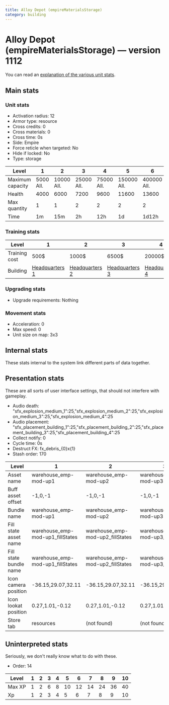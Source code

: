 ```yaml
---
title: Alloy Depot (empireMaterialsStorage)
category: building
---
```


# Alloy Depot (empireMaterialsStorage) — version 1112

You can read an [explanation  of the various unit stats](unitexplained.md).

## Main stats

### Unit stats

  * Activation radius: 12
  * Armor type: resource
  * Cross credits: 0
  * Cross materials: 0
  * Cross time: 0s
  * Side: Empire
  * Force reticle when targeted: No
  * Hide if locked: No
  * Type: storage

|Level           |1         |2          |3          |4          |5           |6           |7           |8           |9            |10           |
|----------------|----------|-----------|-----------|-----------|------------|------------|------------|------------|-------------|-------------|
|Maximum capacity|5000  All.|10000  All.|25000  All.|75000  All.|150000  All.|400000  All.|500000  All.|700000  All.|1000000  All.|1500000  All.|
|Health          |4000      |6000       |7200       |9600       |11600       |13600       |15600       |17600       |19600        |21600        |
|Max quantity    |1         |1          |2          |2          |2           |2           |2           |3           |4            |4            |
|Time            |1m        |15m        |2h         |12h        |1d          |1d12h       |2d          |3d          |6d           |1w3d         |


### Training stats

|Level        |1                              |2                              |3                              |4                              |5                              |6                              |7                              |8                              |9                              |10                              |
|-------------|-------------------------------|-------------------------------|-------------------------------|-------------------------------|-------------------------------|-------------------------------|-------------------------------|-------------------------------|-------------------------------|--------------------------------|
|Training cost|500$                           |1000$                          |6500$                          |20000$                         |40000$                         |115000$                        |230000$                        |500000$                        |1500000$                       |2500000$                        |
|Building     |[Headquarters 1](empireHQ.html)|[Headquarters 2](empireHQ.html)|[Headquarters 3](empireHQ.html)|[Headquarters 4](empireHQ.html)|[Headquarters 5](empireHQ.html)|[Headquarters 6](empireHQ.html)|[Headquarters 7](empireHQ.html)|[Headquarters 8](empireHQ.html)|[Headquarters 9](empireHQ.html)|[Headquarters 10](empireHQ.html)|


### Upgrading stats

  * Upgrade requirements: Nothing

### Movement stats

  * Acceleration: 0
  * Max speed: 0
  * Unit size on map: 3x3

## Internal stats

These stats internal to the system link different parts of data together.


## Presentation stats

These are all sorts of user interface settings, that should not interfere with gameplay.

  * Audio death: "sfx_explosion_medium_1":25,"sfx_explosion_medium_2":25,"sfx_explosion_medium_3":25,"sfx_explosion_medium_4":25
  * Audio placement: "sfx_placement_building_1":25,"sfx_placement_building_2":25,"sfx_placement_building_3":25,"sfx_placement_building_4":25
  * Collect notify: 0
  * Cycle time: 0s
  * Destruct FX: fx_debris_{0}x{1}
  * Stash order: 170

|Level                 |1                               |2                               |3                               |4                               |5                               |6                               |7                               |8-10                            |
|----------------------|--------------------------------|--------------------------------|--------------------------------|--------------------------------|--------------------------------|--------------------------------|--------------------------------|--------------------------------|
|Asset name            |warehouse_emp-mod-up1           |warehouse_emp-mod-up2           |warehouse_emp-mod-up3           |warehouse_emp-mod-up4           |warehouse_emp-mod-up5           |warehouse_emp-mod-up6           |warehouse_emp-mod-up7           |warehouse_emp-mod-up8           |
|Buff asset offset     |-1,0,-1                         |-1,0,-1                         |-1,0,-1                         |-1,0,-1                         |-3,0,-3                         |-3.2,0,-3.2                     |-3.2,0,-3.2                     |-3.2,0,-3.2                     |
|Bundle name           |warehouse_emp-mod-up1           |warehouse_emp-mod-up2           |warehouse_emp-mod-up3           |warehouse_emp-mod-up4           |warehouse_emp-mod-up5           |warehouse_emp-mod-up6           |warehouse_emp-mod-up7           |warehouse_emp-mod-up8           |
|Fill state asset name |warehouse_emp-mod-up1_fillStates|warehouse_emp-mod-up2_fillStates|warehouse_emp-mod-up3_fillStates|warehouse_emp-mod-up4_fillStates|warehouse_emp-mod-up5_fillStates|warehouse_emp-mod-up6_fillStates|warehouse_emp-mod-up7_fillStates|warehouse_emp-mod-up7_fillStates|
|Fill state bundle name|warehouse_emp-mod-up1_fillStates|warehouse_emp-mod-up2_fillStates|warehouse_emp-mod-up3_fillStates|warehouse_emp-mod-up4_fillStates|warehouse_emp-mod-up5_fillStates|warehouse_emp-mod-up6_fillStates|warehouse_emp-mod-up7_fillStates|warehouse_emp-mod-up7_fillStates|
|Icon camera position  |-36.15,29.07,32.11              |-36.15,29.07,32.11              |-36.15,29.07,32.11              |-36.15,29.07,32.11              |-36.15,29.07,32.11              |-36.15,29.07,32.11              |-36.15,29.07,32.11              |-38.8,31.03,34.18               |
|Icon lookat position  |0.27,1.01,-0.12                 |0.27,1.01,-0.12                 |0.27,1.01,-0.12                 |0.27,1.01,-0.12                 |0.27,1.01,-0.12                 |0.27,1.01,-0.12                 |0.27,1.01,-0.12                 |0.1,1.05,-0.25                  |
|Store tab             |resources                       |(not found)                     |(not found)                     |(not found)                     |(not found)                     |(not found)                     |(not found)                     |(not found)                     |


## Uninterpreted stats

Seriously, we don't really know what to do with these.

  * Order: 14

|Level |1|2|3|4|5 |6 |7 |8 |9 |10|
|------|-|-|-|-|--|--|--|--|--|--|
|Max XP|1|2|6|8|10|12|14|24|36|40|
|Xp    |1|2|3|4|5 |6 |7 |8 |9 |10|


